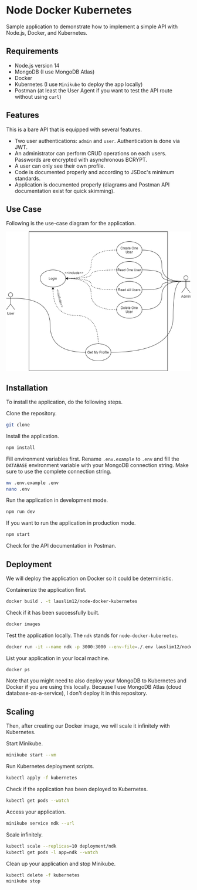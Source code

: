 # Node Docker Kubernetes

Sample application to demonstrate how to implement a simple API with Node.js, Docker, and Kubernetes.

## Requirements

- Node.js version 14
- MongoDB (I use MongoDB Atlas)
- Docker
- Kubernetes (I use `Minikube` to deploy the app locally)
- Postman (at least the User Agent if you want to test the API route without using `curl`)

## Features

This is a bare API that is equipped with several features.

- Two user authentications: `admin` and `user`. Authentication is done via JWT.
- An administrator can perform CRUD operations on each users. Passwords are encrypted with asynchronous BCRYPT.
- A user can only see their own profile.
- Code is documented properly and according to JSDoc's minimum standards.
- Application is documented properly (diagrams and Postman API documentation exist for quick skimming).

## Use Case

Following is the use-case diagram for the application.

![Use-Case Diagram](./architecture/UseCase.png)

## Installation

To install the application, do the following steps.

Clone the repository.

```bash
git clone
```

Install the application.

```bash
npm install
```

Fill environment variables first. Rename `.env.example` to `.env` and fill the `DATABASE` environment variable with your MongoDB connection string. Make sure to use the complete connection string.

```bash
mv .env.example .env
nano .env
```

Run the application in development mode.

```bash
npm run dev
```

If you want to run the application in production mode.

```bash
npm start
```

Check for the API documentation in Postman.

## Deployment

We will deploy the application on Docker so it could be deterministic.

Containerize the application first.

```bash
docker build . -t lauslim12/node-docker-kubernetes
```

Check if it has been successfully built.

```bash
docker images
```

Test the application locally. The `ndk` stands for `node-docker-kubernetes`.

```bash
docker run -it --name ndk -p 3000:3000 --env-file=./.env lauslim12/node-docker-kubernetes
```

List your application in your local machine.

```bash
docker ps
```

Note that you might need to also deploy your MongoDB to Kubernetes and Docker if you are using this locally. Because I use MongoDB Atlas (cloud database-as-a-service), I don't deploy it in this repository.

## Scaling

Then, after creating our Docker image, we will scale it infinitely with Kubernetes.

Start Minikube.

```bash
minikube start --vm
```

Run Kubernetes deployment scripts.

```bash
kubectl apply -f kubernetes
```

Check if the application has been deployed to Kubernetes.

```bash
kubectl get pods --watch
```

Access your application.

```bash
minikube service ndk --url
```

Scale infinitely.

```bash
kubectl scale --replicas=10 deployment/ndk
kubectl get pods -l app=ndk --watch
```

Clean up your application and stop Minikube.

```bash
kubectl delete -f kubernetes
minikube stop
```
